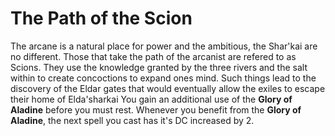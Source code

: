 The Path of the Scion
=====================

The arcane is a natural place for power and the ambitious, the Shar'kai are no different. Those that take the path of the arcanist are refered to as Scions. They use the knowledge granted by the three rivers and the salt within to create concoctions to expand ones mind. Such things lead to the discovery of the Eldar gates that would eventually allow the exiles to escape their home of Elda'sharkai  You gain an additional use of the **Glory of Aladine** before you must rest.  Whenever you benefit from the **Glory of Aladine**, the next spell you cast has it's DC increased by 2.
